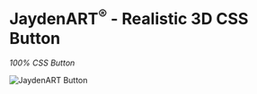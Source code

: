 # JaydenART<sup>®</sup> - Realistic 3D CSS Button
<i>100% CSS Button</i>

<a href="https://jaydenart.github.io/JaydenART_Realistic_3D_CSS_Button"><img src="https://img.shields.io/badge/JaydenART-View%20Live-green" align="left" alt="JaydenART Button" /></a>
